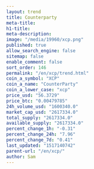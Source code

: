 ```yaml
---
layout: trend
title: Counterparty
meta-title: 
h1-title: 
meta-description: 
image: "/media/19960/xcp.png"
published: true
allow_search_engine: false
sitemap: false
enable_comment: false
sort_order: 146
permalink: "/en/xcp/trend.html"
coin_a_symbol: "XCP"
coin_a_name: "CounterParty"
coin_a_lower_case: "xcp"
price_usd: "56.3729"
price_btc: "0.00479785"
24h_volume_usd: "1600340.0"
market_cap_usd: "2617334.0"
total_supply: "2617334.0"
available_supply: "2617334.0"
percent_change_1h: "-0.31"
percent_change_24h: "7.96"
percent_change_7d: "0.41"
last_updated: "1517140742"
parent-url: "/en/xcp/"
author: Sam
---
```


